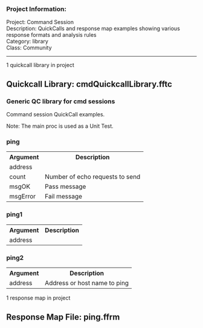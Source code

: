 ### Project Information:
Project: Command Session  
Description: QuickCalls and response map examples showing various response formats and analysis rules  
Category: library  
Class: Community  

 ----
1 quickcall library in project
## Quickcall Library: cmdQuickcallLibrary.fftc
### Generic QC library for cmd sessions
Command session QuickCall examples. 

Note: The main proc is used as a Unit Test.
### ping
<table><tr><th>Argument</th><th>Description</th></tr>
<tr><td>address</td><tr></tr>
<tr><td>count</td><td>Number of echo requests to send</tr></td>
<tr><td>msgOK</td><td>Pass message</tr></td>
<tr><td>msgError</td><td>Fail message</tr></td></table>

### ping1
<table><tr><th>Argument</th><th>Description</th></tr>
<tr><td>address</td><tr></tr></table>

### ping2
<table><tr><th>Argument</th><th>Description</th></tr>
<tr><td>address</td><td>Address or host name to ping</tr></td></table>

1 response map in project
## Response Map File: ping.ffrm